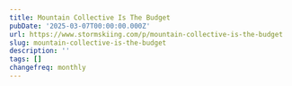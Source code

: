 ```yaml
---
title: Mountain Collective Is The Budget
pubDate: '2025-03-07T00:00:00.000Z'
url: https://www.stormskiing.com/p/mountain-collective-is-the-budget
slug: mountain-collective-is-the-budget
description: ''
tags: []
changefreq: monthly
---
```


<!-- Add post content below -->

